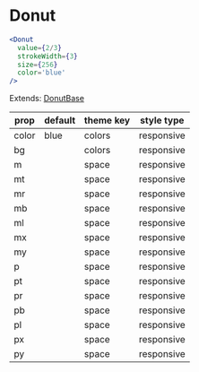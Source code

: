 # Donut

```.jsx
<Donut
  value={2/3}
  strokeWidth={3}
  size={256}
  color='blue'
/>
```

Extends: [DonutBase](/components/DonutBase)

prop | default | theme key | style type
---|---|---|---
color | blue | colors | responsive
bg |  | colors | responsive
m |  | space | responsive
mt |  | space | responsive
mr |  | space | responsive
mb |  | space | responsive
ml |  | space | responsive
mx |  | space | responsive
my |  | space | responsive
p |  | space | responsive
pt |  | space | responsive
pr |  | space | responsive
pb |  | space | responsive
pl |  | space | responsive
px |  | space | responsive
py |  | space | responsive